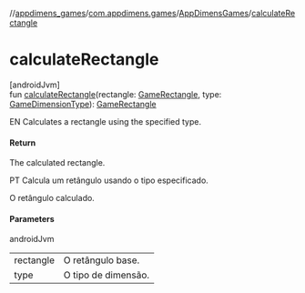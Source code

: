 //[appdimens_games](../../../index.md)/[com.appdimens.games](../index.md)/[AppDimensGames](index.md)/[calculateRectangle](calculate-rectangle.md)

# calculateRectangle

[androidJvm]\
fun [calculateRectangle](calculate-rectangle.md)(rectangle: [GameRectangle](../-game-rectangle/index.md), type: [GameDimensionType](../-game-dimension-type/index.md)): [GameRectangle](../-game-rectangle/index.md)

EN Calculates a rectangle using the specified type.

#### Return

The calculated rectangle.

PT Calcula um retângulo usando o tipo especificado.

O retângulo calculado.

#### Parameters

androidJvm

| | |
|---|---|
| rectangle | O retângulo base. |
| type | O tipo de dimensão. |